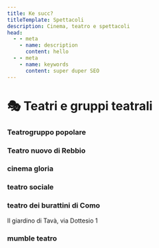 ```yaml
---
title: Ke succ?
titleTemplate: Spettacoli
description: Cinema, teatro e spettacoli
head:
  - - meta
    - name: description
      content: hello
  - - meta
    - name: keywords
      content: super duper SEO
---
```

# 🎭 Teatri e gruppi teatrali

### Teatrogruppo popolare

### Teatro nuovo di Rebbio

### cinema gloria

### teatro sociale

### teatro dei burattini di Como

Il giardino di Tavà, via Dottesio 1

### mumble teatro
